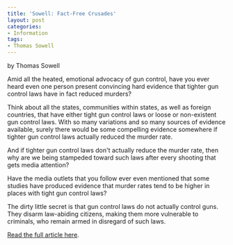 ```yaml
---
title: 'Sowell: Fact-Free Crusades'
layout: post
categories:
- Information
tags:
- Thomas Sowell
---
```


by Thomas Sowell

Amid all the heated, emotional advocacy of gun control, have you ever heard even one person present convincing hard evidence that tighter gun control laws have in fact reduced murders?  
  
Think about all the states, communities within states, as well as foreign countries, that have either tight gun control laws or loose or non-existent gun control laws. With so many variations and so many sources of evidence available, surely there would be some compelling evidence somewhere if tighter gun control laws actually reduced the murder rate.

And if tighter gun control laws don't actually reduce the murder rate, then why are we being stampeded toward such laws after every shooting that gets media attention?

Have the media outlets that you follow ever even mentioned that some studies have produced evidence that murder rates tend to be higher in places with tight gun control laws?

The dirty little secret is that gun control laws do not actually control guns. They disarm law-abiding citizens, making them more vulnerable to criminals, who remain armed in disregard of such laws.

[Read the full article here](https://www.creators.com/conservative/thomas-sowell/fact-free-crusades.html).